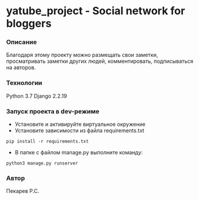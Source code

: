 # yatube_project - Social network for bloggers
### Описание
Благодаря этому проекту можно размещать свои заметки, просматривать заметки других людей, комментировать, подписываться на авторов.
### Технологии
Python 3.7
Django 2.2.19
### Запуск проекта в dev-режиме
- Установите и активируйте виртуальное окружение
- Установите зависимости из файла requirements.txt
```
pip install -r requirements.txt
``` 
- В папке с файлом manage.py выполните команду:
```
python3 manage.py runserver
```
### Автор
Пекарев Р.С.

